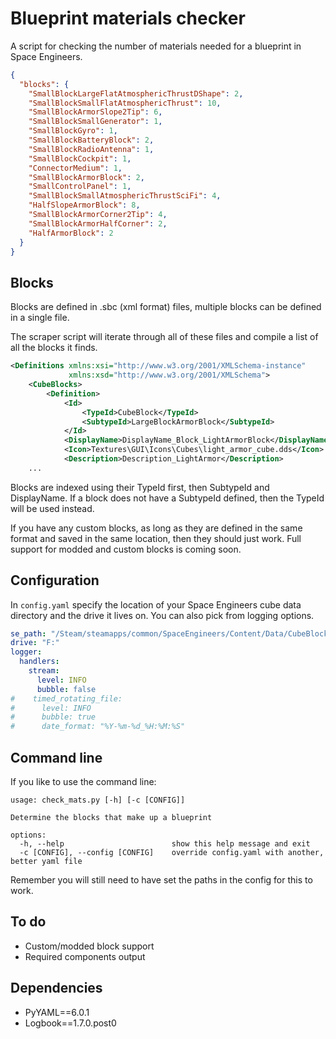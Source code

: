 # Blueprint materials checker

A script for checking the number of materials needed for a blueprint in Space Engineers.

```json
{
  "blocks": {
    "SmallBlockLargeFlatAtmosphericThrustDShape": 2,
    "SmallBlockSmallFlatAtmosphericThrust": 10,
    "SmallBlockArmorSlope2Tip": 6,
    "SmallBlockSmallGenerator": 1,
    "SmallBlockGyro": 1,
    "SmallBlockBatteryBlock": 2,
    "SmallBlockRadioAntenna": 1,
    "SmallBlockCockpit": 1,
    "ConnectorMedium": 1,
    "SmallBlockArmorBlock": 2,
    "SmallControlPanel": 1,
    "SmallBlockSmallAtmosphericThrustSciFi": 4,
    "HalfSlopeArmorBlock": 8,
    "SmallBlockArmorCorner2Tip": 4,
    "SmallBlockArmorHalfCorner": 2,
    "HalfArmorBlock": 2
  }
}
```

## Blocks

Blocks are defined in .sbc (xml format) files, multiple blocks can be defined in a single file.

The scraper script will iterate through all of these files and compile a list of all the blocks it finds.

```xml
<Definitions xmlns:xsi="http://www.w3.org/2001/XMLSchema-instance" 
             xmlns:xsd="http://www.w3.org/2001/XMLSchema">
    <CubeBlocks>
        <Definition>
            <Id>
                <TypeId>CubeBlock</TypeId>
                <SubtypeId>LargeBlockArmorBlock</SubtypeId>
            </Id>
            <DisplayName>DisplayName_Block_LightArmorBlock</DisplayName>
            <Icon>Textures\GUI\Icons\Cubes\light_armor_cube.dds</Icon>
            <Description>Description_LightArmor</Description>
    ...
```

Blocks are indexed using their TypeId first, then SubtypeId and DisplayName. If a block does not have a SubtypeId defined, then the TypeId will be used instead.

If you have any custom blocks, as long as they are defined in the same format and saved in the same location, then they should just work. Full support for modded and custom blocks is coming soon.

## Configuration

In `config.yaml` specify the location of your Space Engineers cube data directory and the drive it lives on. You can also pick from logging options.

```yaml
se_path: "/Steam/steamapps/common/SpaceEngineers/Content/Data/CubeBlocks"
drive: "F:"
logger:
  handlers:
    stream:
      level: INFO
      bubble: false
#    timed_rotating_file:
#      level: INFO
#      bubble: true
#      date_format: "%Y-%m-%d_%H:%M:%S"
```

## Command line

If you like to use the command line:

```commandline
usage: check_mats.py [-h] [-c [CONFIG]]

Determine the blocks that make up a blueprint

options:
  -h, --help                        show this help message and exit
  -c [CONFIG], --config [CONFIG]    override config.yaml with another, better yaml file
```

Remember you will still need to have set the paths in the config for this to work.

## To do

* Custom/modded block support
* Required components output

## Dependencies

* PyYAML==6.0.1
* Logbook==1.7.0.post0
